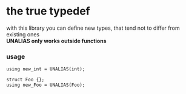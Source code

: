 # the true typedef
with this library you can define new types, that tend not to differ from existing ones<br>
**UNALIAS only works outside functions**

### usage
    using new_int = UNALIAS(int);
    
    struct Foo {};
    using new_Foo = UNALIAS(Foo);
